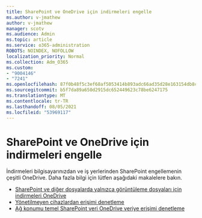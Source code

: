 ```yaml
---
title: SharePoint ve OneDrive için indirmeleri engelle
ms.author: v-jmathew
author: v-jmathew
manager: scotv
ms.audience: Admin
ms.topic: article
ms.service: o365-administration
ROBOTS: NOINDEX, NOFOLLOW
localization_priority: Normal
ms.collection: Adm_O365
ms.custom:
- "9004146"
- "7241"
ms.openlocfilehash: 87f0b48f5c3ef68af5053414b893adc66ad35d28e163154db8c3f2b3a52cf4a7
ms.sourcegitcommit: b5f7da89a650d2915dc652449623c78be6247175
ms.translationtype: MT
ms.contentlocale: tr-TR
ms.lasthandoff: 08/05/2021
ms.locfileid: "53969117"
---
```

# <a name="block-downloads-for-sharepoint-and-onedrive"></a>SharePoint ve OneDrive için indirmeleri engelle

İndirmeleri bilgisayarınızdan ve iş yerlerinden SharePoint engellemenin çeşitli OneDrive. Daha fazla bilgi için lütfen aşağıdaki makalelere bakın.

- [SharePoint ve diğer dosyalarda yalnızca görüntüleme dosyaları için indirmeleri OneDrive](https://support.microsoft.com/office/block-downloads-for-view-only-files-in-sharepoint-and-onedrive-6051184b-62ac-4149-b874-13dcd40ef91e)
- [Yönetilmeyen cihazlardan erişimi denetleme](https://docs.microsoft.com/sharepoint/control-access-from-unmanaged-devices)
- [Ağ konumu temel SharePoint veri OneDrive veriye erişimi denetleme](https://docs.microsoft.com/sharepoint/control-access-based-on-network-location)
